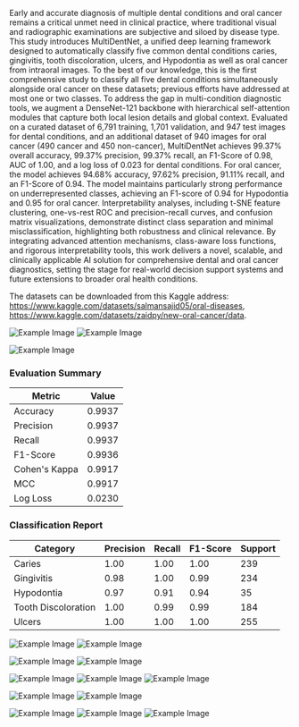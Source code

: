 
Early and accurate diagnosis of multiple dental conditions and oral cancer remains a critical unmet need in clinical practice, where traditional visual and radiographic examinations are subjective and siloed by disease type. This study introduces MultiDentNet, a unified deep learning framework designed to automatically classify five common dental conditions caries, gingivitis, tooth discoloration, ulcers, and Hypodontia as well as oral cancer from intraoral images. To the best of our knowledge, this is the first comprehensive study to classify all five dental conditions simultaneously alongside oral cancer on these datasets; previous efforts have addressed at most one or two classes. To address the gap in multi-condition diagnostic tools, we augment a DenseNet-121 backbone with hierarchical self-attention modules that capture both local lesion details and global context. Evaluated on a curated dataset of 6,791 training, 1,701 validation, and 947 test images for dental conditions, and an additional dataset of 940 images for oral cancer (490 cancer and 450 non-cancer), MultiDentNet achieves 99.37\% overall accuracy, 99.37\% precision, 99.37\% recall, an F1-Score of 0.98, AUC of 1.00, and a log loss of 0.023 for dental conditions. For oral cancer, the model achieves 94.68\% accuracy, 97.62\% precision, 91.11\% recall, and an F1-Score of 0.94. The model maintains particularly strong performance on underrepresented classes, achieving an F1-score of 0.94 for Hypodontia and 0.95 for oral cancer. Interpretability analyses, including t-SNE feature clustering, one-vs-rest ROC and precision-recall curves, and confusion matrix visualizations, demonstrate distinct class separation and minimal misclassification, highlighting both robustness and clinical relevance. By integrating advanced attention mechanisms, class-aware loss functions, and rigorous interpretability tools, this work delivers a novel, scalable, and clinically applicable AI solution for comprehensive dental and oral cancer diagnostics, setting the stage for real-world decision support systems and future extensions to broader oral health conditions.



The datasets can be downloaded from this Kaggle address: https://www.kaggle.com/datasets/salmansajid05/oral-diseases, https://www.kaggle.com/datasets/zaidpy/new-oral-cancer/data.

![Example Image](ps0.png)
![Example Image](ps1.png)


![Example Image](Arch.png)

### Evaluation Summary  

| Metric          | Value   |
|-----------------|---------|
| Accuracy        | 0.9937  |
| Precision       | 0.9937  |
| Recall          | 0.9937  |
| F1-Score        | 0.9936  |
| Cohen's Kappa   | 0.9917  |
| MCC             | 0.9917  |
| Log Loss        | 0.0230  |

### Classification Report

| Category              | Precision | Recall | F1-Score | Support |
|-----------------------|-----------|--------|----------|---------|
| Caries                | 1.00      | 1.00   | 1.00     | 239     |
| Gingivitis            | 0.98      | 1.00   | 0.99     | 234     |
| Hypodontia            | 0.97      | 0.91   | 0.94     | 35      |
| Tooth Discoloration   | 1.00      | 0.99   | 0.99     | 184     |
| Ulcers                | 1.00      | 1.00   | 1.00     | 255     |


![Example Image](dental3.png)
![Example Image](output11.png)

![Example Image](Misclassified.png)
![Example Image](Confusion.png)


![Example Image](LC.png)
![Example Image](LC1.png)
![Example Image](LC2.png)

![Example Image](Precision-Recall.png)
![Example Image](Precision-Recall1.png)

![Example Image](ROC.png)
![Example Image](tsne.png)
![Example Image](tsne1.png)


